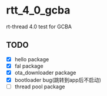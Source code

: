 # rtt_4_0_gcba
rt-thread 4.0  test for GCBA
## TODO
- [X] hello package
- [X] fal package
- [X] ota_downloader package
- [X] bootloader bug(跳转到app后不启动)
- [ ] thread pool package